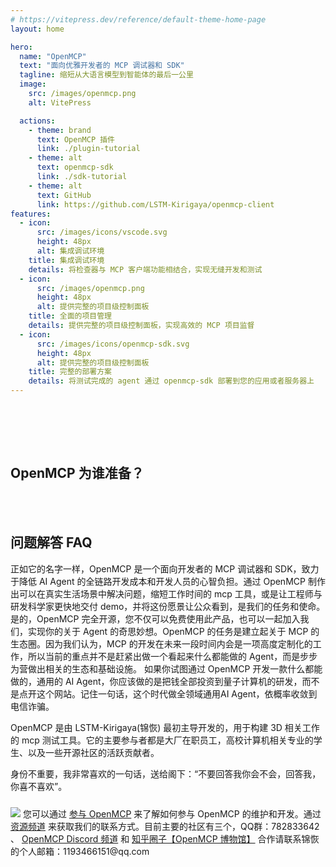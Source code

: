 ```yaml
---
# https://vitepress.dev/reference/default-theme-home-page
layout: home

hero:
  name: "OpenMCP"
  text: "面向优雅开发者的 MCP 调试器和 SDK"
  tagline: 缩短从大语言模型到智能体的最后一公里
  image:
    src: /images/openmcp.png
    alt: VitePress

  actions:
    - theme: brand
      text: OpenMCP 插件
      link: ./plugin-tutorial
    - theme: alt
      text: openmcp-sdk
      link: ./sdk-tutorial
    - theme: alt
      text: GitHub
      link: https://github.com/LSTM-Kirigaya/openmcp-client
features:
  - icon:
      src: /images/icons/vscode.svg
      height: 48px
      alt: 集成调试环境
    title: 集成调试环境
    details: 将检查器与 MCP 客户端功能相结合，实现无缝开发和测试
  - icon:
      src: /images/openmcp.png
      height: 48px
      alt: 提供完整的项目级控制面板
    title: 全面的项目管理
    details: 提供完整的项目级控制面板，实现高效的 MCP 项目监督
  - icon:
      src: /images/icons/openmcp-sdk.svg
      height: 48px
      alt: 提供完整的项目级控制面板
    title: 完整的部署方案
    details: 将测试完成的 agent 通过 openmcp-sdk 部署到您的应用或者服务器上
---
```


<br><br>

<BiliPlayer
  url="//player.bilibili.com/player.html?isOutside=true&aid=114445745397200&bvid=BV1zYGozgEHcautoplay=false"
  cover="https://picx.zhimg.com/80/v2-8c1f5d99066ed272554146ed8caf7cc3_1440w.png"
/>

<br>

## OpenMCP 为谁准备？

<br>

<KTab class="home-tab">
<TwoSideLayout
  label="专业软件工程师"
  :texts="[
    '测试左移，让你的开发与测试一体化，无需打开第三方软件。提供极其丰富的功能和特性。',
    '在左侧面板自由而优雅地管理、调试和测试你的智能体。',
    '大模型调用工具的每一个细节一览无余，不满意的调用结果直接一键复现。',
    '每一次对话都会显示各项性能指标，方便进行成本管理。',
    '系统提示词管理面板，让您轻松用 mcp 服务器和系统提示词构建您的智能体应用。',
  ]"
  image="./images/openmcp.chatbot.png"
/>
<TwoSideLayout
  label="开源社区爱好者"
  :texts="[
    '测试左移，让你的开发与测试一体化，无需打开第三方软件。提供极其丰富的功能和特性。',
    'OpenMCP 完全开源，您不仅可以免费试用此产品，也可以一起加入我们，实现你的关于 Agent 的奇思妙想。',
    '完全公开技术细节，您不必担心，您的创意和token会遭到剽窃。',
    '可持久化的系统提示词管理面板，让您可以将实际的 mcp 服务器的系统提示词进行测试，以便于在社区内进行分享。',
    '每一次测试的细节都会 100% 跟随 git 进行版本控制，方便你分享你的每一次试验结果，也方便你零成本复现别人的 mcp 项目。'
  ]"
  image="./images/opensource.png"
/>
<TwoSideLayout
  label="AI研发科学家"
  :texts="[
    '测试左移，让你的开发与测试一体化，无需打开第三方软件。提供极其丰富的功能和特性。',
    '只需几行代码，就能快速将您的科研成果做成 mcp 服务器，从而接入任意大模型，以实现用户友好型的交互界面。',
    '所有实验数据与配置参数均自动纳入Git版本管理系统，确保研究成果可追溯、可复现，便于学术交流与论文复现。',
    '基于 OpenMCP 快速完成您的 demo，缩短创新到落地的距离。',
  ]"
  image="./images/openmcp.chatbot.png"
/>
</KTab>

<br>


## 问题解答 FAQ

<el-collapse>
  <el-collapse-item title="OpenMCP 适合做什么？" name="1">
    正如它的名字一样，OpenMCP 是一个面向开发者的 MCP 调试器和 SDK，致力于降低 AI Agent 的全链路开发成本和开发人员的心智负担。通过 OpenMCP 制作出可以在真实生活场景中解决问题，缩短工作时间的 mcp 工具，或是让工程师与研发科学家更快地交付 demo，并将这份愿景让公众看到，是我们的任务和使命。
  </el-collapse-item>
  <el-collapse-item title="OpenMCP 是免费的吗？" name="2">
    是的，OpenMCP 完全开源，您不仅可以免费使用此产品，也可以一起加入我们，实现你的关于 Agent 的奇思妙想。OpenMCP 的任务是建立起关于 MCP 的生态圈。因为我们认为，MCP 的开发在未来一段时间内会是一项高度定制化的工作，所以当前的重点并不是赶紧出做一个看起来什么都能做的 Agent，而是步步为营做出相关的生态和基础设施。
  </el-collapse-item>
  <el-collapse-item title="OpenMCP 不适合做什么？" name="3">
    如果你试图通过 OpenMCP 开发一款什么都能做的，通用的 AI Agent，你应该做的是把钱全部投资到量子计算机的研发，而不是点开这个网站。记住一句话，这个时代做全领域通用AI Agent，依概率收敛到电信诈骗。
  </el-collapse-item>
  <el-collapse-item title="OpenMCP 都是什么人在开发？" name="4">
    <p>OpenMCP 是由 LSTM-Kirigaya(锦恢) 最初主导开发的，用于构建 3D 相关工作的 mcp 测试工具。它的主要参与者都是大厂在职员工，高校计算机相关专业的学生、以及一些开源社区的活跃贡献者。</p>
    <p>身份不重要，我非常喜欢的一句话，送给阁下：“不要回答我你会不会，回答我，你喜不喜欢”。</p>
    <img src="https://pica.zhimg.com/80/v2-3666e84b2f92bf444a5eb64fb9d08e71_1440w.png" style="max-width: 500px;margin-top:10px;"/>
  </el-collapse-item>
  <el-collapse-item title="如何加入我们或者参与讨论？" name="5">
    您可以通过 <a href="https://kirigaya.cn/openmcp/preview/join.html" target="_blank">参与 OpenMCP</a> 来了解如何参与 OpenMCP 的维护和开发。通过 <a href="https://kirigaya.cn/openmcp/preview/channel.html" target="_blank">资源频道</a> 来获取我们的联系方式。目前主要的社区有三个，QQ群：782833642 、 <a href="https://discord.com/invite/SKTZRf6NzU" target="_blank">OpenMCP Discord 频道</a>  和 <a href="https://www.zhihu.com/ring/host/1911121615279849840" target="_blank">知乎圈子【OpenMCP 博物馆】</a>
  </el-collapse-item>
    <el-collapse-item title="想要合作如何联系我们？" name="6">
      合作请联系锦恢的个人邮箱：1193466151@qq.com
  </el-collapse-item>
</el-collapse>

